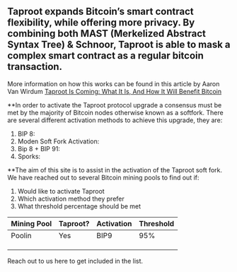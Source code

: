 

## Taproot expands Bitcoin’s smart contract flexibility, while offering more privacy. By combining both MAST (Merkelized Abstract Syntax Tree) & Schnoor, Taproot is able to mask a complex smart contract as a regular bitcoin transaction. 
More information on how this works can be found in this article by Aaron Van Wirdum [Taproot Is Coming: What It Is, And How It Will Benefit Bitcoin](https://bitcoinmagazine.com/articles/taproot-coming-what-it-and-how-it-will-benefit-bitcoin)
 
**In order to activate the Taproot protocol upgrade a consensus must be met by the majority of Bitcoin nodes otherwise known as a softfork. There are several different activation methods to achieve this upgrade, they are:
  
1. BIP 8: 
1. Moden Soft Fork Activation:
1. Bip 8 + BIP 91:
1. Sporks:
 
**The aim of this site is to assist in the activation of the Taproot soft fork. We have reached out to several Bitcoin mining pools to find out if:
 
1. Would like to activate Taproot
1. Which activation method they prefer
1. What threshold percentage should be met
 
 Mining Pool |   Taproot?     |  Activation   | Threshold
------------ | ------------- | ------------- | -------------
Poolin | Yes | BIP9 | 95%
 | | | 
 | | |
 | | | 

Reach out to us here to get included in the list.

